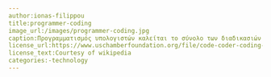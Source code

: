 ```yaml
---
author:ionas-filippou
title:programmer-coding
image_url:/images/programmer-coding.jpg
caption:Προγραμματισμός υπολογιστών καλείται το σύνολο των διαδικασιών σύνταξης ενός υπολογιστικού προγράμματος, συνήθως ως υλοποίηση κάποιων αλγορίθμων ύστερα από προσεκτική σχεδίαση, για την αυτοματοποιημένη εκτέλεση εργασιών ή επίλυση κάποιου υπολογιστικού προβλήματος από έναν υπολογιστή. 
license_url:https://www.uschamberfoundation.org/file/code-coder-coding-coffee-computer-copy-hands-js-keyboard-laptop-note-php-programmer-programming
license_text:Courtesy of wikipedia
categories:-technology
---
```

